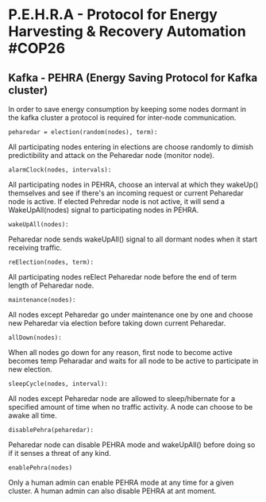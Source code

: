 
# P.E.H.R.A - Protocol for Energy Harvesting & Recovery Automation   #COP26


## Kafka - PEHRA (Energy Saving Protocol for Kafka cluster) 

In order to save energy consumption by keeping some nodes dormant in the kafka cluster a protocol is required for inter-node communication.


```peharedar = election(random(nodes), term):```

All participating nodes entering in elections are choose randomly to dimish predictibility and attack on the Peharedar node (monitor node).


```alarmClock(nodes, intervals):```

All participating nodes in PEHRA, choose an interval at which they wakeUp() themselves  and see if there's an incoming request or current Peharedar node is active. If elected Pehredar node is not active, it will send a WakeUpAll(nodes) signal to participating nodes in PEHRA.

```wakeUpAll(nodes):```

Peharedar node sends wakeUpAll() signal to all dormant nodes when it start receiving traffic.


```reElection(nodes, term):```

All participating nodes reElect Peharedar node before the end of term length of Peharedar node.


```maintenance(nodes):```

All nodes except Peharedar go under maintenance one by one and choose new Peharedar via election before taking down current Peharedar.


```allDown(nodes):```

When all nodes go down for any reason, first node to become active becomes temp Peharadar and waits for all node to be active to participate in new election.

```sleepCycle(nodes, interval):```

All nodes except Peharedar node are allowed to sleep/hibernate for a specified amount of time when no traffic activity. A node can choose to be awake all time.


```disablePehra(peharedar):```

Peharedar node can disable PEHRA mode and wakeUpAll() before doing so if it senses a threat of any kind.


```enablePehra(nodes)```

Only a human admin can enable PEHRA mode at any time for a given cluster. A human admin can also disable PEHRA at ant moment.









